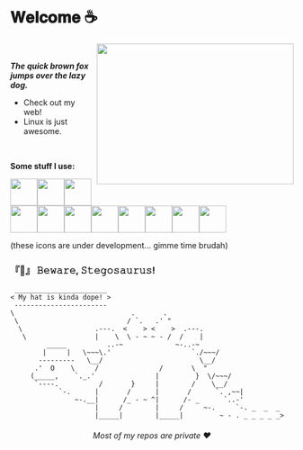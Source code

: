 # **𝐖𝐞𝐥𝐜𝐨𝐦𝐞 ☕**

[<img align="right" src="https://media.giphy.com/media/51Uiuy5QBZNkoF3b2Z/giphy-downsized-large.gif" width="350" height="250"/>](https://daikogit.github.io/vrana)

<br>

***The quick brown fox jumps over the lazy dog.***
- Check out my web!
- Linux is just awesome.

<br>

**Some stuff I use:** 

<img src="http://daikoje.borec.cz/python.png" width="48"/><img src="http://daikoje.borec.cz/kotlin.png" width="48"/><img src="http://daikoje.borec.cz/flask.png" width="48"/><img src="http://daikoje.borec.cz/tailwind.png" width="48"/><img src="http://daikoje.borec.cz/godot.png" width="48"/><img src="http://daikoje.borec.cz/blender.png" width="48"/><img src="http://daikoje.borec.cz/javascript.png" width="48"/><img src="http://daikoje.borec.cz/html.png" width="48"/><img src="http://daikoje.borec.cz/css.png" width="48"/><img src="http://daikoje.borec.cz/sqlite.png" width="48"/><img src="http://daikoje.borec.cz/socketio.png" width="48"/>

(these icons are under development... gimme time brudah)


### **『🚧』 𝙱𝚎𝚠𝚊𝚛𝚎, 𝚂𝚝𝚎𝚐𝚘𝚜𝚊𝚞𝚛𝚞𝚜!**

```text 
 _______________________
< My hat is kinda dope! >
 -----------------------
\                             .       .
 \                           / `.   .' " 
  \                  .---.  <    > <    >  .---.
   \                 |    \  \ - ~ ~ - /  /    |
         _____          ..-~             ~-..-~
        |     |   \~~~\.'                    `./~~~/
       ---------   \__/                        \__/
      .'  O    \     /               /       \  " 
     (_____,    `._.'               |         }  \/~~~/
      `----.          /       }     |        /    \__/
            `-.      |       /      |       /      `. ,~~|
                ~-.__|      /_ - ~ ^|      /- _      `..-'   
                     |     /        |     /     ~-.     `-. _  _  _
                     |_____|        |_____|         ~ - . _ _ _ _ _>

```
<div align="center">
 <h6>Most of my repos are private ❤️</h6>
</div>
